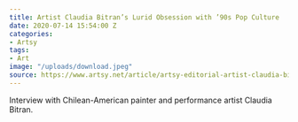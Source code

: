 ```yaml
---
title: Artist Claudia Bitran’s Lurid Obsession with ’90s Pop Culture
date: 2020-07-14 15:54:00 Z
categories:
- Artsy
tags:
- Art
image: "/uploads/download.jpeg"
source: https://www.artsy.net/article/artsy-editorial-artist-claudia-bitrans-lurid-obsession-90s-pop-culture
---
```


Interview with Chilean-American painter and performance artist Claudia Bitran.